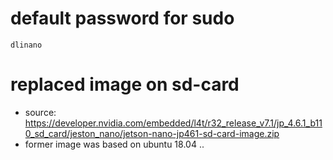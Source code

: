 # default password for sudo
`dlinano`

# replaced image on sd-card
* source: https://developer.nvidia.com/embedded/l4t/r32_release_v7.1/jp_4.6.1_b110_sd_card/jeston_nano/jetson-nano-jp461-sd-card-image.zip
* former image was based on ubuntu 18.04 ..
